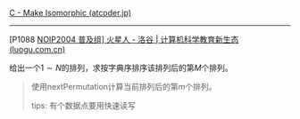 [C - Make Isomorphic (atcoder.jp)](https://atcoder.jp/contests/abc371/tasks/abc371_c)

---

[P1088 [NOIP2004 普及组\] 火星人 - 洛谷 | 计算机科学教育新生态 (luogu.com.cn)](https://www.luogu.com.cn/problem/P1088)

给出一个$1\sim N$的排列，求按字典序排序该排列后的第$M$个排列。

> 使用nextPermutation计算当前排列后的第$m$个排列。
>
> tips: 有个数据点要用快速读写